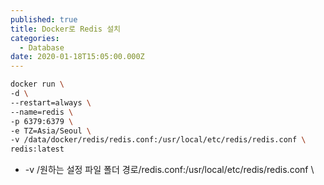 ```yaml
---
published: true
title: Docker로 Redis 설치
categories:
  - Database
date: 2020-01-18T15:05:00.000Z
---
```


```bash
docker run \
-d \
--restart=always \
--name=redis \
-p 6379:6379 \
-e TZ=Asia/Seoul \
-v /data/docker/redis/redis.conf:/usr/local/etc/redis/redis.conf \
redis:latest
```

* -v /원하는 설정 파일 폴더 경로/redis.conf:/usr/local/etc/redis/redis.conf \